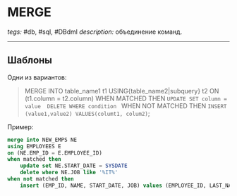 # MERGE
*tegs:* #db, #sql, #DBdml 
*description:* объединение команд. 

---

## Шаблоны
Одни из вариантов:

>MERGE INTO table_name1 t1
USING{table_name2|subquery} t2
ON (t1.column = t2.column)
WHEN MATCHED THEN 
`UPDATE SET column = value 
DELETE WHERE condition `
WHEN NOT MATCHED THEN 
`INSERT (value1,value2)
VALUES(columt1, colum2)`;

Пример:
```sql
merge into NEW_EMPS NE
using EMPLOYEES E
on (NE.EMP_ID = E.EMPLOYEE_ID)
when matched then
    update set NE.START_DATE = SYSDATE
    delete where NE.JOB like '%IT%'
when not matched then
    insert (EMP_ID, NAME, START_DATE, JOB) values (EMPLOYEE_ID, LAST_NAME, HIRE_DATE, JOB_ID)
```